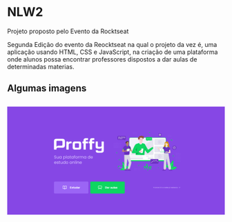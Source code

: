 # NLW2
Projeto proposto pelo Evento da Rocktseat

Segunda Edição do evento da Reocktseat na qual o projeto da vez é, uma aplicação usando HTML, CSS e JavaScript, na criação de uma plataforma onde alunos possa encontrar professores dispostos a dar aulas de determinadas materias.

<h2>Algumas imagens<h2>
<img src="/imagem-readme/index.png">
